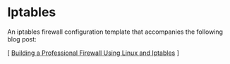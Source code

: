 Iptables
========

An iptables firewall configuration template that accompanies the following blog post:

[ [Building a Professional Firewall Using Linux and Iptables](http://danielmiessler.com/blog/professional-firewall-iptables/") ]
